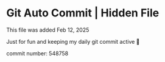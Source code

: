 # Git Auto Commit | Hidden File

This file was added Feb 12, 2025

Just for fun and keeping my daily git commit active 🤪

commit number: 548758
